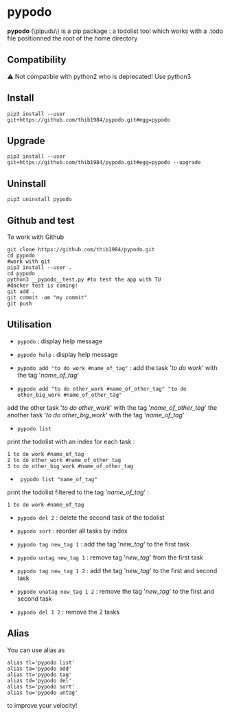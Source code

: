 # pypodo

**pypodo** (\pipudu\\) is a pip package : a todolist tool which works with a .todo file positionned the root of the home directory

## Compatibility

:warning: Not compatible with python2 who is deprecated! Use python3

## Install

```
pip3 install --user git+https://github.com/thib1984/pypodo.git#egg=pypodo
```

## Upgrade

```
pip3 install --user git+https://github.com/thib1984/pypodo.git#egg=pypodo --upgrade
```

## Uninstall

```
pip3 uninstall pypodo
```

## Github and test

To work with Github
```
git clone https://github.com/thib1984/pypodo.git
cd pypodo
#work with git
pip3 install --user .
cd pypodo
python3 __pypodo__test.py #to test the app with TU
#docker test is coming!
git add .
git commit -am "my commit"
git push
```

## Utilisation

- ``pypodo`` : display help message

- ``pypodo help`` : display help message

- ``pypodo add "to do work #name_of_tag"`` : add the task '_to do work_' with the tag '_name_of_tag_'

- ``pypodo add "to do other_work #name_of_other_tag" "to do other_big_work #name_of_other_tag"``

add the other task '_to do other_work_' with the tag '_name_of_other_tag_' the another task '_to do other_big_work_' with the tag '_name_of_tag_'

- ``pypodo list`` 

print the todolist with an index for each task :

```
1 to do work #name_of_tag
2 to do other_work #name_of_other_tag
3 to do other_big_work #name_of_other_tag
```


- `` pypodo list "name_of_tag"``

print the todolist filtered to the tag '_name_of_tag_' :

```
1 to do work #name_of_tag
```

- ``pypodo del 2``  : delete the second task of the todolist

- ``pypodo sort`` :  reorder all tasks by index

- ``pypodo tag new_tag 1`` : add the tag '_new_tag_' to the first task

- ``pypodo untag new_tag 1`` : remove tag '_new_tag_' from the first task

- ``pypodo tag new_tag 1 2`` : add the tag '_new_tag_' to the first and second task

- ``pypodo unatag new_tag 1 2`` : remove the tag '_new_tag_' to the first and second task

- ``pypodo del 1 2`` : remove the 2 tasks 

## Alias

You can use alias as

```
alias tl='pypodo list'
alias ta='pypodo add'
alias tt='pypodo tag'
alias td='pypodo del'
alias ts='pypodo sort'
alias tu='pypodo untag'
```
to improve your velocity!

